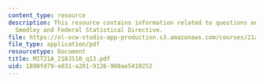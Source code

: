 ```yaml
---
content_type: resource
description: This resource contains information related to questions on Omi & Winant,
  Smedley and Federal Statistical Directive.
file: https://ol-ocw-studio-app-production.s3.amazonaws.com/courses/21a-218j-identity-and-difference-spring-2010/1890fd79e831a2019126900ae5410252_MIT21A_218JS10_q13.pdf
file_type: application/pdf
resourcetype: Document
title: MIT21A_218JS10_q13.pdf
uid: 1890fd79-e831-a201-9126-900ae5410252
---
```


